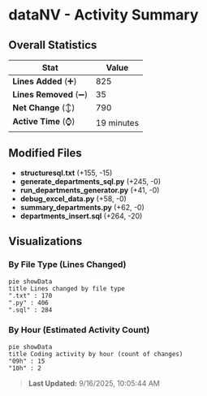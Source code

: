 # dataNV - Activity Summary 

## Overall Statistics

| Stat                   | Value                                                             |
| ---------------------- | ----------------------------------------------------------------- |
| **Lines Added** (➕)   | 825                                          |
| **Lines Removed** (➖) | 35                                        |
| **Net Change** (↕)    | 790                |
| **Active Time** (⌚)   | 19 minutes |


## Modified Files
- **structuresql.txt** (+155, -15)
- **generate_departments_sql.py** (+245, -0)
- **run_departments_generator.py** (+41, -0)
- **debug_excel_data.py** (+58, -0)
- **summary_departments.py** (+62, -0)
- **departments_insert.sql** (+264, -20)

## Visualizations

### By File Type (Lines Changed)

```mermaid
pie showData
title Lines changed by file type
".txt" : 170
".py" : 406
".sql" : 284
```

### By Hour (Estimated Activity Count)

```mermaid
pie showData
title Coding activity by hour (count of changes)
"09h" : 15
"10h" : 2
```


> **Last Updated:** 9/16/2025, 10:05:44 AM